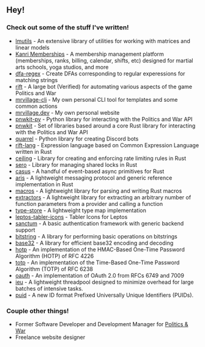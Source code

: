 ## Hey!

### Check out some of the stuff I've written!

- [lmutils](https://github.com/GMELab/lmutils.r) - An extensive library of utilities for working with matrices and linear models
- [Kanri Memberships](https://kanrimemberships.com) - A membership management platform (memberships, ranks, billing, calendar, shifts, etc) designed for martial arts schools, yoga studios, and more
- [dfa-regex](https://github.com/mrvillage/dfa-regex) - Create DFAs corresponding to regular experessions for matching strings
- [rift](https://github.com/mrvillage/rift) - A large bot (Verified) for automating various aspects of the game Politics and War
- [mrvillage-cli](https://github.com/mrvillage/mrvillage-cli) - My own personal CLI tool for templates and some common actions
- [mrvillage.dev](https://github.com/mrvillage/mrvillage.dev) - My own personal website
- [pnwkit-py](https://github.com/mrvillage/pnwkit-py) - Python library for interacting with the Politics and War API
- [pnwkit](https://github.com/mrvillage/pnwkit) - Set of libraries based around a core Rust library for interacting with the Politics and War API
- [quarrel](https://github.com/mrvillage/quarrel) - Python library for creating Discord bots
- [rift-lang](https://github.com/mrvillage/rift-lang) - Expression language based on Common Expression Language written in Rust
- [ceiling](https://github.com/mrvillage/ceiling) - Library for creating and enforcing rate limiting rules in Rust
- [sero](https://github.com/mrvillage/sero) - Library for managing shared locks in Rust
- [casus](https://github.com/mrvillage/casus) - A handful of event-based async primitives for Rust
- [aris](https://github.com/mrvillage/aris) - A lightweight messaging protocol and generic reference implementation in Rust
- [macros](https://github.com/mrvillage/macros) - A lightweight library for parsing and writing Rust macros
- [extractors](https://github.com/mrvillage/extractors) - A lightweight library for extracting an arbitrary number of function parameters from a provider and calling a function
- [type-store](https://github.com/mrvillage/type-store) - A lightweight type map implementation
- [leptos-tabler-icons](https://github.com/mrvillage/leptos-tabler-icons) - Tabler Icons for Leptos
- [sanctum](https://github.com/mrvillage/sanctum) - A basic authentication framework with generic backend support
- [bitstring](https://github.com/v19-io/bitstring-js) - A library for performing basic operations on bitstrings
- [base32](https://github.com/v19-io/base32-js) - A library for efficient base32 encoding and decoding
- [hotp](https://github.com/v19-io/hotp-js) - An implementation of the HMAC-Based One-Time Password Algorithm (HOTP) of RFC 4226
- [totp](https://github.com/v19-io/totp-js) - An implementation of the Time-Based One-Time Password Algorithm (TOTP) of RFC 6238
- [oauth](https://github.com/v19-io/oauth-js) - An implementation of OAuth 2.0 from RFCs 6749 and 7009
- [ieu](https://github.com/mrvillage/ieu) - A lightweight threadpool designed to minimize overhead for large batches of intensive tasks.
- [puid](https://github.com/mrvillage/puid) - A new ID format Prefixed Universally Unique Identifiers (PUIDs).

### Couple other things!

- Former Software Developer and Development Manager for [Politics & War](https://politicsandwar.com)
- Freelance website designer
